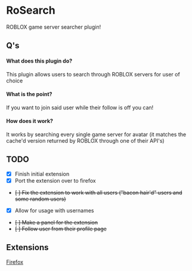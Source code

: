 # RoSearch
ROBLOX game server searcher plugin!


## Q's
#### What does this plugin do?
This plugin allows users to search through ROBLOX servers for user of choice

#### What is the point?
If you want to join said user while their follow is off you can!

#### How does it work?
It works by searching every single game server for avatar (it matches the cache'd version returned by ROBLOX through one of their API's)


## TODO
- [X] Finish initial extension
- [X] Port the extension over to firefox
- ~~[ ] Fix the extension to work with all users ("bacon hair'd" users and some random users)~~
- [X] Allow for usage with usernames
- ~~[ ] Make a panel for the extension~~
- ~~[ ] Follow user from their profile page~~


## Extensions 
[Firefox](https://addons.mozilla.org/en-US/firefox/addon/rosearcher/)
